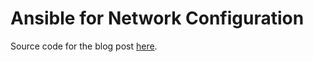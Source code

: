 # Ansible for Network Configuration

Source code for the blog post [here](https://billgrant.io/post/2019-01-21-anisblenet-1/).

